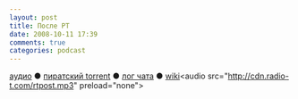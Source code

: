 ```yaml
---
layout: post
title: После РТ
date: 2008-10-11 17:39
comments: true
categories: podcast
---
```

[аудио](http://cdn.radio-t.com/rtpost.mp3) ● [пиратский torrent](http://pirates.radio-t.com/torrents/rtpost.mp3.torrent) ● [лог чата](http://chat.radio-t.com/logs/radio-t-.html) ● [wiki](http://wiki.radio-t.com/%D0%9F%D0%BE%D1%81%D0%BB%D0%B5_%D0%A0%D0%A2_)<audio src="http://cdn.radio-t.com/rtpost.mp3" preload="none">
